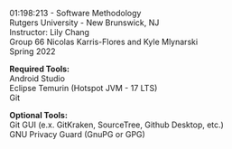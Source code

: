 01:198:213 - Software Methodology<br>
Rutgers University - New Brunswick, NJ<br>
Instructor: Lily Chang<br>
Group 66 Nicolas Karris-Flores and Kyle Mlynarski<br>
Spring 2022

**Required Tools:**<br>
Android Studio<br>
Eclipse Temurin (Hotspot JVM - 17 LTS)<br>
Git

**Optional Tools:**<br>
Git GUI (e.x. GitKraken, SourceTree, Github Desktop, etc.)<br>
GNU Privacy Guard (GnuPG or GPG)<br>
